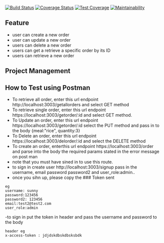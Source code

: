 [![Build Status](https://travis-ci.org/edogbosunny/FoofDemo.svg?branch=develop)](https://travis-ci.org/edogbosunny/FoofDemo) [![Coverage Status](https://coveralls.io/repos/github/edogbosunny/FoofDemo/badge.svg?branch=develop)](https://coveralls.io/github/edogbosunny/FoofDemo?branch=develop&service=github) [![Test Coverage](https://api.codeclimate.com/v1/badges/e9c996a6ee0db9e74f11/test_coverage)](https://codeclimate.com/github/edogbosunny/FoofDemo/test_coverage)  [![Maintainability](https://api.codeclimate.com/v1/badges/e9c996a6ee0db9e74f11/maintainability)](https://codeclimate.com/github/edogbosunny/FoofDemo/maintainability)
## Feature

- user can create a new order
- user can update a new order
- users can delete a new order
- users can get a retrieve a specific order by its ID
- users can retrieve a new order

## Project Management

## How to Test using Postman

- To retrieve all order, enter this url endpoint http://localhost:3003/getallorders and select GET method
- To retrieve single order, enter this url endpoint https://localhost:3003/getorder/:id and select GET method.
- To Update an order, enter this url endpoint https://localhost:3003/getorder/:id
  select the PUT method and pass in to the body {meal:"rice", quantity:3}
- To Delete an order, enter this url endpoint https://localhost:3003/delorder/:id and select the DELETE method
- To create an order, enterthis url endpoint https://localhost:3003/order and parse into the body
  the required params stated in the error message on post man
- note that you must have sined in to use this route.
- to sign in create user
  http://localhost:3003/signup
  pass in the username, email password password2 and user_role:admin..
- once you sihn up, please copy the ### Token sent

```
eg
username: sunny
password:123456
password2: 123456
email:test2@test2.com
user_role:admin
```

-to sign in put the token in header and pass the username and password to the body

```
header eg
x-access-token : jdjdskdbskdbsksbdk
```

